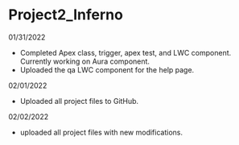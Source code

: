 # Project2_Inferno

01/31/2022
- Completed Apex class, trigger, apex test, and LWC component. Currently working on Aura component.
- Uploaded the qa LWC component for the help page.

02/01/2022
- Uploaded all project files to GitHub.

02/02/2022
- uploaded all project files with new modifications.
